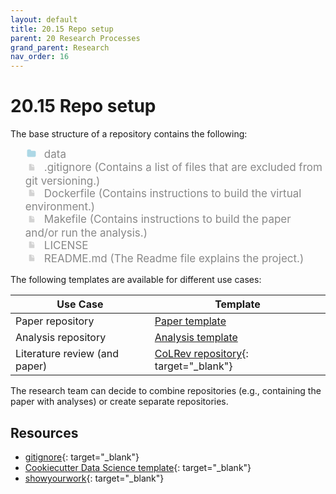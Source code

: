 ```yaml
---
layout: default
title: 20.15 Repo setup
parent: 20 Research Processes
grand_parent: Research
nav_order: 16
---
```


# 20.15 Repo setup

The base structure of a repository contains the following:

<style>
/*
        https://codepen.io/asraven/pen/qbrQMX
*/
.directory-list ul {
    margin-left: 10px;
    padding-left: 20px;
    border-left: 1px dashed #ddd;
}
.directory-list li {
    list-style: none;
    color: #888;
    font-size: 17px;
    font-style: normal;
    font-weight: normal;
}
.directory-list a {
    border-bottom: 1px solid transparent;
    color: rgba(var(--pst-color-link),1);
    text-decoration: none;
    transition: all 0.2s ease;
}
.directory-list a:hover {
    font-weight: bold;
}
.directory-list .folder > a {
    color: rgba(var(--pst-color-link),1);
}
.directory-list li:before {
    margin-right: 10px;
    content: "";
    height: 20px;
    vertical-align: middle;
    width: 20px;
    background-repeat: no-repeat;
    display: inline-block;
    /* file icon by default */
    background-image: url("data:image/svg+xml;utf8,<svg xmlns='http://www.w3.org/2000/svg' viewBox='0 0 100 100'><path fill='lightgrey' d='M85.714,42.857V87.5c0,1.487-0.521,2.752-1.562,3.794c-1.042,1.041-2.308,1.562-3.795,1.562H19.643 c-1.488,0-2.753-0.521-3.794-1.562c-1.042-1.042-1.562-2.307-1.562-3.794v-75c0-1.487,0.521-2.752,1.562-3.794 c1.041-1.041,2.306-1.562,3.794-1.562H50V37.5c0,1.488,0.521,2.753,1.562,3.795s2.307,1.562,3.795,1.562H85.714z M85.546,35.714 H57.143V7.311c3.05,0.558,5.505,1.767,7.366,3.627l17.41,17.411C83.78,30.209,84.989,32.665,85.546,35.714z' /></svg>");
    background-position: center 2px;
    background-size: 60% auto;
}
.directory-list li.folder:before {
    /* folder icon if folder class is specified */
    background-image: url("data:image/svg+xml;utf8,<svg xmlns='http://www.w3.org/2000/svg' viewBox='0 0 100 100'><path fill='lightblue' d='M96.429,37.5v39.286c0,3.423-1.228,6.361-3.684,8.817c-2.455,2.455-5.395,3.683-8.816,3.683H16.071 c-3.423,0-6.362-1.228-8.817-3.683c-2.456-2.456-3.683-5.395-3.683-8.817V23.214c0-3.422,1.228-6.362,3.683-8.817 c2.455-2.456,5.394-3.683,8.817-3.683h17.857c3.422,0,6.362,1.228,8.817,3.683c2.455,2.455,3.683,5.395,3.683,8.817V25h37.5 c3.422,0,6.361,1.228,8.816,3.683C95.201,31.138,96.429,34.078,96.429,37.5z' /></svg>");
    background-position: center top;
    background-size: 75% auto;
}
</style>

<div class="box">
<ul class="directory-list">
    <li class="folder"><a href="#data">data</a></li>
    <li><a href="#gitignore">.gitignore</a>   (Contains a list of files that are excluded from git versioning.)</li>
    <li><a href="#dockerfile">Dockerfile</a>   (Contains instructions to build the virtual environment.)</li>
    <li><a href="#makefile">Makefile</a>   (Contains instructions to build the paper and/or run the analysis.)</li>
    <li><a href="#license">LICENSE</a></li>
    <li><a href="#readme">README.md</a>   (The Readme file explains the project.)</li>
</ul>
</div>

<!-- 
see
https://raw.githubusercontent.com/showyourwork/showyourwork/main/docs/layout.rst

```text
├── README.md     <- Readme explaining the project.
├── Makefile      <- Contains instructions to build the paper and/or run the analysis.
├── Dockerfile    <- Contains instructions to build the virtual environment.  
└── .gitignore    <- Contains a list of files that are excluded from git
                     versioning.
```
-->

The following templates are available for different use cases:

| Use Case                         | Template                                                                                    |
|----------------------------------|---------------------------------------------------------------------------------------------|
| Paper repository                 | [Paper template](20.20.paper-templates.html)                                                |
| Analysis repository              | [Analysis template](20.21.analysis-templates.html)                                          |
| Literature review (and paper)    | [CoLRev repository](https://github.com/CoLRev-Environment/colrev){: target="_blank"}        |

The research team can decide to combine repositories (e.g., containing the paper with analyses) or create separate repositories.

## Resources

- [gitignore](https://www.toptal.com/developers/gitignore){: target="_blank"}
- [Cookiecutter Data Science template](https://cookiecutter-data-science.drivendata.org/){: target="_blank"}
- [showyourwork](https://show-your.work/en/latest/){: target="_blank"}
